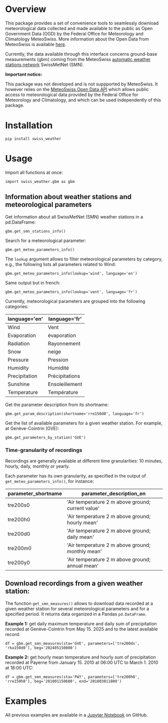 # Overview

This package provides a set of convenience tools to seamlessly download meteorological data collected and made available to the public as Open Government Data (OGD) by the Federal Office for Meteorology and Climatology MeteoSwiss. More information about the Open Data from MeteoSwiss is available [here](https://www.meteoswiss.admin.ch/services-and-publications/service/open-data.html).

Currently, the data available through this interface concerns ground-base measurements (gbm) coming from the MeteoSwiss [automatic weather stations network](https://opendatadocs.meteoswiss.ch/a-data-groundbased/a1-automatic-weather-stations) SwissMetNet (SMN).

**Important notice:**

This package was not developed and is not suppported by MeteoSwiss. It however relies on the [MeteoSwiss Open Data API](https://opendatadocs.meteoswiss.ch/) which allows public access to meteorological data provided by the Federal Office for Meteorology and Climatology, and which can be used independently of this package.

# Installation

```
pip install swiss_weather
```

# Usage

Import all functions at once:

```
import swiss_weather.gbm as gbm
```


## Information about weather stations and meteorological parameters

Get information about all SwissMetNet (SMN) weather stations in a pd.DataFrame:

```
gbm.get_smn_stations_info()
```
Search for a meteorological parameter:

```
gbm.get_meteo_parameters_info()
```

The `lookup` argument allows to filter meteorological parameters by category, e.g., the following lists all parameters related to Wind:

```
gbm.get_meteo_parameters_info(lookup='wind', language='en')
```

Same output but in french:

```
gbm.get_meteo_parameters_info(lookup='vent', language='fr')
```

Currently, meteorological parameters are grouped into the following categories:

| language='en' | language='fr' |
| -------- | ------- |
| Wind  | Vent    |
| Evaporation | évaporation     |
| Radiation    | Rayonnement    |
| Snow | neige |
| Pressure | Pression |
| Humidity | Humidité |
| Precipitation | Précipitations |
| Sunshine | Ensoleillement |
| Temperature | Température |


Get the parameter description from its shortname:

```
gbm.get_param_description(shortname='rre150d0', language='fr')
```

Get the list of available parameters for a given weather station. For example, at Genève-Cointrin (GVE):


```
gbm.get_parameters_by_station('GVE')
```
### Time-granularity of recordings

Recordings are generally available at different time granularities: 10 minutes, hourly, daily, monthly or yearly. 

Each parameter has its own granularity, as specified in the output of `get_meteo_parameters_info()`, for instance:

| parameter_shortname | parameter_description_en |
| -------- | ------- |
| tre200s0 | 'Air temperature 2 m above ground; current value' |
| tre200h0 | 'Air temperature 2 m above ground; hourly mean' |
| tre200d0 | 'Air temperature 2 m above ground; daily mean' |
| tre200m0 | 'Air temperature 2 m above ground; monthly mean' |
| tre200y0 | 'Air temperature 2 m above ground; annual mean' |


## Download recordings from a given weather station:

The function `get_smn_measures()` allows to download data recorded at a given weather station for several meteorological parameters and for a specified period. It returns data organized in a Pandas `pd.DataFrame`.

**Example 1:** get daily maximum temperature and daily sum of precipitation recorded at Genève-Cointrin from May 15. 2025 and to the latest available record:

```
df = gbm.get_smn_measures(sta='GVE', parameters=['tre200dx', 'rka150d0'], beg='202405150000')
```

**Example 2:** get hourly mean temperature and hourly sum of precipitation recorded at Payerne from January 15. 2010 at 06:00 UTC to March 1. 2010 at 18:00 UTC:

```
df = gbm.get_smn_measures(sta='PAY', parameters=['tre200h0', 'rre150h0'], beg='201001150600', end='201003011800')
```

# Examples

All previous examples are available in a [Jupyter Notebook](https://github.com/ptitmatheux/swiss_weather/tree/master/docs) on GitHub.